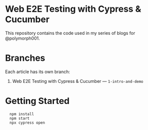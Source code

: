 # Web E2E Testing with Cypress & Cucumber

This repository contains the code used in my series of blogs for @polymorph001.

# Branches

Each article has its own branch:
1. Web E2E Testing with Cypress & Cucumber — `1-intro-and-demo`

# Getting Started

```
  npm install
  npm start
  npx cypress open
```